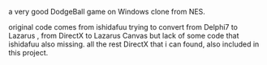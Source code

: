 a very good  DodgeBall game on Windows clone from NES. 

original code comes from ishidafuu
trying to convert from Delphi7 to Lazarus , from DirectX to Lazarus Canvas
but lack of some code that ishidafuu also missing.
all the rest DirectX that i can found, also included in this project.
